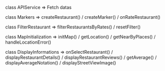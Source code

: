 class APIService => Fetch datas

class Markers => createRestaurant() / createMarker() / onRateRestaurant()

class FilterRestaurant => filterRestaurantsByRates() / resetFilter()

class MapInitialization => initMap() / getLocation() / getNearByPlaces() / handleLocationError()

class DisplayInformations => onSelectRestaurant() / displayRestaurantDetails() / displayRestaurantReviews() / getAverage() / displayAverageNotation() / displayStreetViewImage()